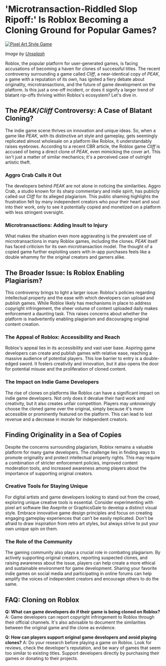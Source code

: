 # 'Microtransaction-Riddled Slop Ripoff:' Is Roblox Becoming a Cloning Ground for Popular Games?

[![Pixel Art Style Game](https://images.unsplash.com/photo-1518934313938-f13efb22e5a7?q=80&w=2070&auto=format&fit=crop&ixlib=rb-4.0.3&ixid=M3wxMjA3fDB8MHxwaG90by1wYWdlfHx8fGVufDB8fHx8fA)](https://unsplash.com/photos/a-close-up-of-a-video-game-screen-L8-b_DkU7qU)

*Image by [Unsplash](https://unsplash.com/photos/a-close-up-of-a-video-game-screen-L8-b_DkU7qU)*

Roblox, the popular platform for user-generated games, is facing accusations of becoming a haven for clones of successful titles. The recent controversy surrounding a game called *Cliff*, a near-identical copy of *PEAK*, a game with a reputation of its own, has ignited a fiery debate about originality, microtransactions, and the future of game development on the platform. Is this just a one-off incident, or does it signify a larger trend of blatant rip-offs thriving within Roblox's ecosystem? Let's dive in.

## The *PEAK*/*Cliff* Controversy: A Case of Blatant Cloning?

The indie game scene thrives on innovation and unique ideas. So, when a game like *PEAK*, with its distinctive art style and gameplay, gets seemingly replicated almost wholesale on a platform like Roblox, it understandably raises eyebrows. According to a recent CBR article, the Roblox game *Cliff* is accused of being a direct clone of *PEAK*, even mimicking the cover art. This isn't just a matter of similar mechanics; it's a perceived case of outright artistic theft.

### Aggro Crab Calls it Out

The developers behind *PEAK* are not alone in noticing the similarities. Aggro Crab, a studio known for its sharp commentary and indie spirit, has publicly called out *Cliff* for its alleged plagiarism. This public shaming highlights the frustration felt by many independent creators who pour their heart and soul into their work, only to see it potentially copied and monetized on a platform with less stringent oversight.

### Microtransactions: Adding Insult to Injury

What makes the situation even more aggravating is the prevalent use of microtransactions in many Roblox games, including the clones. *PEAK* itself has faced criticism for its own microtransaction model. The thought of a copied game further exploiting users with in-app purchases feels like a double whammy for the original creators and gamers alike.

## The Broader Issue: Is Roblox Enabling Plagiarism?

This controversy brings to light a larger issue: Roblox's policies regarding intellectual property and the ease with which developers can upload and publish games. While Roblox likely has mechanisms in place to address copyright infringement, the sheer volume of content uploaded daily makes enforcement a daunting task. This raises concerns about whether the platform is inadvertently enabling plagiarism and discouraging original content creation.

### The Appeal of Roblox: Accessibility and Reach

Roblox's appeal lies in its accessibility and vast user base. Aspiring game developers can create and publish games with relative ease, reaching a massive audience of potential players. This low barrier to entry is a double-edged sword. It fosters creativity and innovation, but it also opens the door for potential misuse and the proliferation of cloned content.

### The Impact on Indie Game Developers

The rise of clones on platforms like Roblox can have a significant impact on indie game developers. Not only does it devalue their hard work and creativity, but it also creates unfair competition. Players may unknowingly choose the cloned game over the original, simply because it's more accessible or prominently featured on the platform. This can lead to lost revenue and a decrease in morale for independent creators.

## Finding Originality in a Sea of Copies

Despite the concerns surrounding plagiarism, Roblox remains a valuable platform for many game developers. The challenge lies in finding ways to promote originality and protect intellectual property rights. This may require a combination of stricter enforcement policies, improved content moderation tools, and increased awareness among players about the importance of supporting original creators.

### Creative Tools for Staying Unique

For digital artists and game developers looking to stand out from the crowd, exploring unique creative tools is essential. Consider experimenting with pixel art software like Aseprite or GraphicsGale to develop a distinct visual style. Embrace innovative game design principles and focus on creating engaging gameplay experiences that can't be easily replicated. Don't be afraid to draw inspiration from retro art styles, but always strive to put your own unique spin on them.

### The Role of the Community

The gaming community also plays a crucial role in combating plagiarism. By actively supporting original creators, reporting suspected clones, and raising awareness about the issue, players can help create a more ethical and sustainable environment for game development. Sharing your favorite indie games on social media and participating in online forums can help amplify the voices of independent creators and encourage others to do the same.

## FAQ: Cloning on Roblox

**Q: What can game developers do if their game is being cloned on Roblox?**
A: Game developers can report copyright infringement to Roblox through their official channels. It's also advisable to document the similarities between the original game and the clone as evidence.

**Q: How can players support original game developers and avoid playing clones?**
A: Do your research before playing a game on Roblox. Look for reviews, check the developer's reputation, and be wary of games that seem too similar to existing titles. Support developers directly by purchasing their games or donating to their projects.
